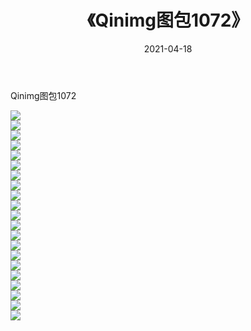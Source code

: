 ﻿---
layout: post
title:  《Qinimg图包1072》
date:   2021-04-18
img: http://imgx.orgx.ga/Qinimg图包/Qinimg图包1072/000.jpg
categories: [美女, 清纯, 唯美]
---

Qinimg图包1072

 ![](http://imgx.orgx.ga/Qinimg图包/Qinimg图包1072/001.jpg) <br>![](http://imgx.orgx.ga/Qinimg图包/Qinimg图包1072/002.jpg) <br>![](http://imgx.orgx.ga/Qinimg图包/Qinimg图包1072/003.jpg) <br>![](http://imgx.orgx.ga/Qinimg图包/Qinimg图包1072/004.jpg) <br>![](http://imgx.orgx.ga/Qinimg图包/Qinimg图包1072/005.jpg) <br>![](http://imgx.orgx.ga/Qinimg图包/Qinimg图包1072/006.jpg) <br>![](http://imgx.orgx.ga/Qinimg图包/Qinimg图包1072/007.jpg) <br>![](http://imgx.orgx.ga/Qinimg图包/Qinimg图包1072/008.jpg) <br>![](http://imgx.orgx.ga/Qinimg图包/Qinimg图包1072/009.jpg) <br>![](http://imgx.orgx.ga/Qinimg图包/Qinimg图包1072/010.jpg) <br>![](http://imgx.orgx.ga/Qinimg图包/Qinimg图包1072/011.jpg) <br>![](http://imgx.orgx.ga/Qinimg图包/Qinimg图包1072/012.jpg) <br>![](http://imgx.orgx.ga/Qinimg图包/Qinimg图包1072/013.jpg) <br>![](http://imgx.orgx.ga/Qinimg图包/Qinimg图包1072/014.jpg) <br>![](http://imgx.orgx.ga/Qinimg图包/Qinimg图包1072/015.jpg) <br>![](http://imgx.orgx.ga/Qinimg图包/Qinimg图包1072/016.jpg) <br>![](http://imgx.orgx.ga/Qinimg图包/Qinimg图包1072/017.jpg) <br>![](http://imgx.orgx.ga/Qinimg图包/Qinimg图包1072/018.jpg) <br>![](http://imgx.orgx.ga/Qinimg图包/Qinimg图包1072/019.jpg) <br>![](http://imgx.orgx.ga/Qinimg图包/Qinimg图包1072/020.jpg) <br>![](http://imgx.orgx.ga/Qinimg图包/Qinimg图包1072/021.jpg) <br>